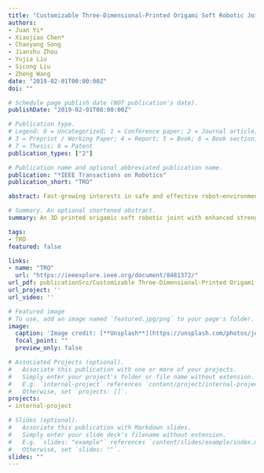 ```yaml
---
title: "Customizable Three-Dimensional-Printed Origami Soft Robotic Joint With Effective Behavior Shaping for Safe Interactions"
authors:
- Juan Yi*
- Xiaojiao Chen*
- Chaoyang Song
- Jianshu Zhou
- Yujia Liu
- Sicong Liu
- Zheng Wang
date: "2019-02-01T00:00:00Z"
doi: ""

# Schedule page publish date (NOT publication's date).
publishDate: "2019-02-01T00:00:00Z"

# Publication type.
# Legend: 0 = Uncategorized; 1 = Conference paper; 2 = Journal article;
# 3 = Preprint / Working Paper; 4 = Report; 5 = Book; 6 = Book section;
# 7 = Thesis; 8 = Patent
publication_types: ["2"]

# Publication name and optional abbreviated publication name.
publication: "*IEEE Transactions on Robotics"
publication_short: "TRO"

abstract: Fast-growing interests in safe and effective robot–environment interactions stimulated global investigations on soft robotics. The inherent compliance of soft robots ensures promising safety features but drastically reduces force capability, thereby complicating system modeling and control. To tackle these limitations, a soft robotic joint with enhanced strength, servo performance, and impact behavior shaping is proposed in this paper, based on novel three-dimensional-printed soft origami rotary actuators. The complete workflow is presented from the concept of origami design and analytical modeling, joint design, fabrication, control, and validation experiments. The proposed approach facilitates a fully customizable joint design towards the desired force capability and motion range. Validation results from models and experiments using multiple fabricated prototypes proved the excellent performance linearity and superior force capability, with 18.5N·m maximum torque under 180 kPa, and 300g self-weight. The behavior shaping capability is achieved by a low-level joint-angle servo and a high-level variable-stiffness regulation; this significantly reduces the impact torque by53%and ensures powerful and safe interactions. The comprehensive guidelines provide insightful references for soft robotic design for wider robotic applications.

# Summary. An optional shortened abstract.
summary: An 3D printed origamic soft robotic joint with enhanced strength, servo performance, and impact behavior shaping

tags:
- TRO
featured: false

links:
- name: "TRO"
  url: "https://ieeexplore.ieee.org/document/8481372/"
url_pdf: publicationSrc/Customizable Three-Dimensional-Printed Origami Soft Robotic Joint With Effective Behavior Shaping for Safe Interactio.pdf
url_project: ''
url_video: ''

# Featured image
# To use, add an image named `featured.jpg/png` to your page's folder. 
image:
  caption: 'Image credit: [**Unsplash**](https://unsplash.com/photos/jdD8gXaTZsc)'
  focal_point: ""
  preview_only: false

# Associated Projects (optional).
#   Associate this publication with one or more of your projects.
#   Simply enter your project's folder or file name without extension.
#   E.g. `internal-project` references `content/project/internal-project/index.md`.
#   Otherwise, set `projects: []`.
projects:
- internal-project

# Slides (optional).
#   Associate this publication with Markdown slides.
#   Simply enter your slide deck's filename without extension.
#   E.g. `slides: "example"` references `content/slides/example/index.md`.
#   Otherwise, set `slides: ""`.
slides: ""
---
```

